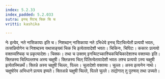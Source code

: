 ```yaml
---
index: 5.2.33
index_padded: 5.2.033
sutra: इनच् पिटच् चिक चि च
vritti: kashika

---
```

नेः इत्येव, नते नासिकायाः इति च। निशब्दान् नासिकाया नते ऽभिधेये इनच् पिटचित्येतौ प्रत्ययौ भवतः, तत्सन्नियोगेन च निशब्दस्य यथासङ्ख्यं चिक चि इत्येतावादेशौ भवतः। चिकिनः, चिपिटः। ककारः प्रत्ययो वक्तव्यश्चिक् च प्रकृत्यादेशः। चिक्कः। तथा च उक्तम् इनच्पिटच्काश्चिकचिचिकादेशाश्च वक्तव्याः इति। क्लिन्नस्य चिल्पिल्लश्च अस्य चक्षुषी। क्लिन्नस्य चिल् पिलित्येतावादेशौ भवतः लश्च प्रत्ययो ऽस्य चक्षुषी इत्येतस्मिन्नर्थे। क्लिन्ने अस्य चक्षुषी चिल्लः, पिल्लः। चुलादेशो वक्तव्यः। चुल्लः। अस्य इत्यनेन नार्थः। चक्षुषोरेव अभिधाने प्रत्यय इष्यते। क्लिअन्ने चक्षुषी चिल्ले, पिल्ले चुल्ले। तद्योगात् तु पुरुषस् तथा उच्यते।